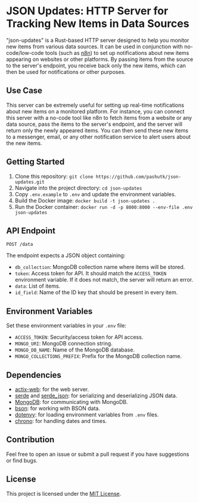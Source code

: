 # JSON Updates: HTTP Server for Tracking New Items in Data Sources

"json-updates" is a Rust-based HTTP server designed to help you monitor new items from various data sources. It can be used in conjunction with no-code/low-code tools (such as [n8n](https://n8n.io/)) to set up notifications about new items appearing on websites or other platforms. By passing items from the source to the server's endpoint, you receive back only the new items, which can then be used for notifications or other purposes.

## Use Case

This server can be extremely useful for setting up real-time notifications about new items on a monitored platform. For instance, you can connect this server with a no-code tool like n8n to fetch items from a website or any data source, pass the items to the server's endpoint, and the server will return only the newly appeared items. You can then send these new items to a messenger, email, or any other notification service to alert users about the new items.

## Getting Started

1. Clone this repository: `git clone https://github.com/pashutk/json-updates.git`
2. Navigate into the project directory: `cd json-updates`
3. Copy `.env.example` to `.env` and update the environment variables.
4. Build the Docker image: `docker build -t json-updates .`
5. Run the Docker container: `docker run -d -p 8000:8000 --env-file .env json-updates`

## API Endpoint

`POST /data`

The endpoint expects a JSON object containing:

- `db_collection`: MongoDB collection name where items will be stored.
- `token`: Access token for API. It should match the `ACCESS_TOKEN` environment variable. If it does not match, the server will return an error.
- `data`: List of items.
- `id_field`: Name of the ID key that should be present in every item.

## Environment Variables

Set these environment variables in your `.env` file:

- `ACCESS_TOKEN`: Security/access token for API access.
- `MONGO_URI`: MongoDB connection string.
- `MONGO_DB_NAME`: Name of the MongoDB database.
- `MONGO_COLLECTIONS_PREFIX`: Prefix for the MongoDB collection name.

## Dependencies

- [actix-web](https://github.com/actix/actix-web): for the web server.
- [serde](https://github.com/serde-rs/serde) and [serde_json](https://github.com/serde-rs/json): for serializing and deserializing JSON data.
- [MongoDB](https://github.com/mongodb/mongo-rust-driver): for communicating with MongoDB.
- [bson](https://github.com/mongodb/bson-rust): for working with BSON data.
- [dotenvy](https://github.com/greyblake/dotenvy-rs): for loading environment variables from `.env` files.
- [chrono](https://github.com/chronotope/chrono): for handling dates and times.

## Contribution

Feel free to open an issue or submit a pull request if you have suggestions or find bugs.

## License

This project is licensed under the [MIT License](LICENSE).
